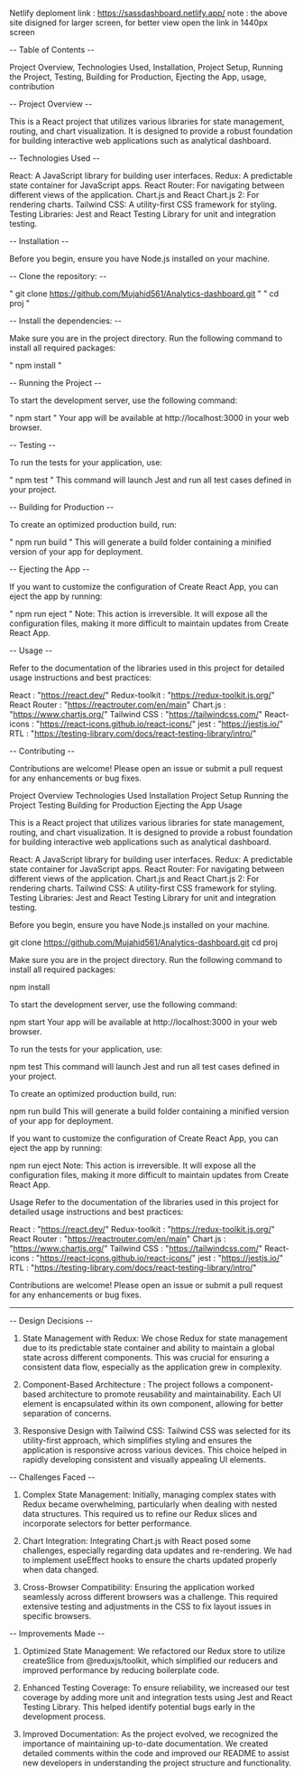 Netlify deploment link : https://sassdashboard.netlify.app/
note : the above site disigned for larger screen,  for better view open the link in 1440px screen

-- Table of Contents --

Project Overview,
Technologies Used,
Installation,
Project Setup,
Running the Project,
Testing,
Building for Production,
Ejecting the App,
usage,
contribution

-- Project Overview --

This is a React project that utilizes various libraries for state management, routing, and chart visualization. It is designed to provide a robust foundation for building interactive web applications such as analytical dashboard.

-- Technologies Used --

React: A JavaScript library for building user interfaces.
Redux: A predictable state container for JavaScript apps.
React Router: For navigating between different views of the application.
Chart.js and React Chart.js 2: For rendering charts.
Tailwind CSS: A utility-first CSS framework for styling.
Testing Libraries: Jest and React Testing Library for unit and integration testing.

-- Installation --

Before you begin, ensure you have Node.js installed on your machine.

-- Clone the repository: --

" git clone https://github.com/Mujahid561/Analytics-dashboard.git "
" cd proj "

-- Install the dependencies: --

Make sure you are in the project directory.
Run the following command to install all required packages:

" npm install "

-- Running the Project --

To start the development server, use the following command:

" npm start "
Your app will be available at http://localhost:3000 in your web browser.

-- Testing --

To run the tests for your application, use:

" npm test "
This command will launch Jest and run all test cases defined in your project.

-- Building for Production --

To create an optimized production build, run:

" npm run build "
This will generate a build folder containing a minified version of your app for deployment.

-- Ejecting the App --

If you want to customize the configuration of Create React App, you can eject the app by running:

" npm run eject "
Note: This action is irreversible. It will expose all the configuration files, making it more difficult to maintain updates from Create React App.

-- Usage --

Refer to the documentation of the libraries used in this project for detailed usage instructions and best practices:

React : "https://react.dev/"
Redux-toolkit : "https://redux-toolkit.js.org/"
React Router : "https://reactrouter.com/en/main"
Chart.js : "https://www.chartjs.org/"
Tailwind CSS : "https://tailwindcss.com/"
React-icons : "https://react-icons.github.io/react-icons/"
jest : "https://jestjs.io/"
RTL : "https://testing-library.com/docs/react-testing-library/intro/"

-- Contributing --

Contributions are welcome! Please open an issue or submit a pull request for any enhancements or bug fixes.

<!-- Table of Contents -->

Project Overview
Technologies Used
Installation
Project Setup
Running the Project
Testing
Building for Production
Ejecting the App
Usage

<!-- Project Overview -->

This is a React project that utilizes various libraries for state management, routing, and chart visualization. It is designed to provide a robust foundation for building interactive web applications such as analytical dashboard.

<!-- Technologies Used -->

React: A JavaScript library for building user interfaces.
Redux: A predictable state container for JavaScript apps.
React Router: For navigating between different views of the application.
Chart.js and React Chart.js 2: For rendering charts.
Tailwind CSS: A utility-first CSS framework for styling.
Testing Libraries: Jest and React Testing Library for unit and integration testing.

<!-- Installation -->

Before you begin, ensure you have Node.js installed on your machine.

<!-- Clone the repository: -->

git clone https://github.com/Mujahid561/Analytics-dashboard.git
cd proj

<!-- Install the dependencies: -->

Make sure you are in the project directory.
Run the following command to install all required packages:

npm install

<!-- Running the Project -->

To start the development server, use the following command:

npm start
Your app will be available at http://localhost:3000 in your web browser.

<!-- Testing -->

To run the tests for your application, use:

npm test
This command will launch Jest and run all test cases defined in your project.

<!-- Building for Production -->

To create an optimized production build, run:

npm run build
This will generate a build folder containing a minified version of your app for deployment.

<!-- Ejecting the App -->

If you want to customize the configuration of Create React App, you can eject the app by running:

npm run eject
Note: This action is irreversible. It will expose all the configuration files, making it more difficult to maintain updates from Create React App.

Usage
Refer to the documentation of the libraries used in this project for detailed usage instructions and best practices:

React : "https://react.dev/"
Redux-toolkit : "https://redux-toolkit.js.org/"
React Router : "https://reactrouter.com/en/main"
Chart.js : "https://www.chartjs.org/"
Tailwind CSS : "https://tailwindcss.com/"
React-icons : "https://react-icons.github.io/react-icons/"
jest : "https://jestjs.io/"
RTL : "https://testing-library.com/docs/react-testing-library/intro/"

<!-- Contributing -->

Contributions are welcome! Please open an issue or submit a pull request for any enhancements or bug fixes.

------------------------------------------------------------------------------------------------------------------------------------------

-- Design Decisions --
1) State Management with Redux: We chose Redux for state management due to its predictable state container and ability to maintain a global state across different components. This was crucial for ensuring a consistent data flow, especially as the application grew in complexity.

2) Component-Based Architecture : The project follows a component-based architecture to promote reusability and maintainability. Each UI element is encapsulated within its own component, allowing for better separation of concerns.

3) Responsive Design with Tailwind CSS: Tailwind CSS was selected for its utility-first approach, which simplifies styling and ensures the application is responsive across various devices. This choice helped in rapidly developing consistent and visually appealing UI elements.

-- Challenges Faced --
1) Complex State Management: Initially, managing complex states with Redux became overwhelming, particularly when dealing with nested data structures. This required us to refine our Redux slices and incorporate selectors for better performance.

2) Chart Integration: Integrating Chart.js with React posed some challenges, especially regarding data updates and re-rendering. We had to implement useEffect hooks to ensure the charts updated properly when data changed.

3) Cross-Browser Compatibility: Ensuring the application worked seamlessly across different browsers was a challenge. This required extensive testing and adjustments in the CSS to fix layout issues in specific browsers.

-- Improvements Made --
1) Optimized State Management: We refactored our Redux store to utilize createSlice from @reduxjs/toolkit, which simplified our reducers and improved performance by reducing boilerplate code.

2) Enhanced Testing Coverage: To ensure reliability, we increased our test coverage by adding more unit and integration tests using Jest and React Testing Library. This helped identify potential bugs early in the development process.

3) Improved Documentation: As the project evolved, we recognized the importance of maintaining up-to-date documentation. We created detailed comments within the code and improved our README to assist new developers in understanding the project structure and functionality.















